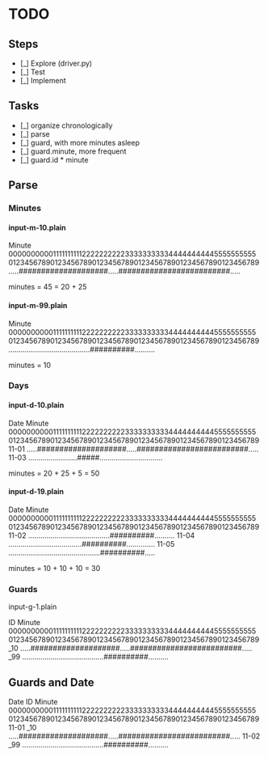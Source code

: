 # TODO

## Steps

- [_] Explore (driver.py)
- [_] Test
- [_] Implement

## Tasks

- [_] organize chronologically
- [_] parse
- [_] guard, with more minutes asleep
- [_] guard.minute, more frequent
- [_] guard.id * minute

## Parse

### Minutes

#### input-m-10.plain

Minute
000000000011111111112222222222333333333344444444445555555555
012345678901234567890123456789012345678901234567890123456789
.....####################.....#########################.....

minutes = 45 = 20 + 25

#### input-m-99.plain

Minute
000000000011111111112222222222333333333344444444445555555555
012345678901234567890123456789012345678901234567890123456789
........................................##########..........

minutes = 10

### Days

#### input-d-10.plain

Date    Minute
        000000000011111111112222222222333333333344444444445555555555
        012345678901234567890123456789012345678901234567890123456789
11-01   .....####################.....#########################.....
11-03   ........................#####...............................

minutes = 20 + 25 + 5 = 50

#### input-d-19.plain

Date    Minute
        000000000011111111112222222222333333333344444444445555555555
        012345678901234567890123456789012345678901234567890123456789
11-02   ........................................##########..........
11-04   ....................................##########..............
11-05   .............................................##########.....

minutes = 10 + 10 + 10 = 30

### Guards

input-g-1.plain

ID  Minute
    000000000011111111112222222222333333333344444444445555555555
    012345678901234567890123456789012345678901234567890123456789
_10 .....####################.....#########################.....
_99 ........................................##########..........

## Guards and Date

Date   ID   Minute
            000000000011111111112222222222333333333344444444445555555555
            012345678901234567890123456789012345678901234567890123456789
11-01  _10  .....####################.....#########################.....
11-02  _99  ........................................##########..........
